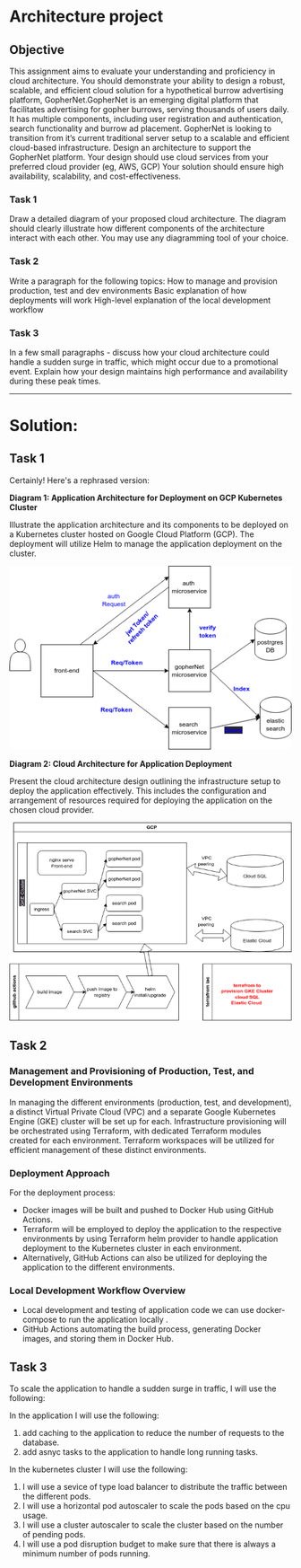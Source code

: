 # Architecture project

## Objective

This assignment aims to evaluate your understanding and proficiency in cloud architecture. You should demonstrate your ability to design a robust, scalable, and
efficient cloud solution for a hypothetical burrow advertising platform, GopherNet.GopherNet is an emerging digital platform that facilitates advertising for gopher
burrows, serving thousands of users daily. It has multiple components, including user registration and authentication, search functionality and burrow ad placement.
GopherNet is looking to transition from it’s current traditional server setup to a scalable and efficient cloud-based infrastructure. Design an architecture to support 
the GopherNet platform. Your design should use cloud services from your preferred cloud provider (eg, AWS, GCP) Your solution should ensure high availability, scalability, 
and cost-effectiveness.
### Task 1
Draw a detailed diagram of your proposed cloud architecture. The diagram should clearly illustrate how different components of the architecture interact with each
other. You may use any diagramming tool of your choice.
### Task 2
Write a paragraph for the following topics:
How to manage and provision production, test and dev environments Basic explanation of how deployments will work High-level explanation of the local development workflow
### Task 3
In a few small paragraphs - discuss how your cloud architecture could handle a sudden surge in traffic, which might occur due to a promotional event. Explain how
your design maintains high performance and availability during these peak times.

---

#   Solution:
## Task 1

Certainly! Here's a rephrased version:

**Diagram 1: Application Architecture for Deployment on GCP Kubernetes Cluster**

Illustrate the application architecture and its components to be deployed on a Kubernetes cluster hosted on Google Cloud Platform (GCP). The deployment will utilize Helm to manage the application deployment on the cluster.

![proposed Architecture](./architecture-img.png)

**Diagram 2: Cloud Architecture for Application Deployment**

Present the cloud architecture design outlining the infrastructure setup to deploy the application effectively. This includes the configuration and arrangement of resources required for deploying the application on the chosen cloud provider.

![proposed Architecture](./cloud_architecture.png)
  


## Task 2



### Management and Provisioning of Production, Test, and Development Environments

In managing the different environments (production, test, and development), a distinct Virtual Private Cloud (VPC) and a separate Google Kubernetes Engine (GKE) cluster will be set up for each. Infrastructure provisioning will be orchestrated using Terraform, with dedicated Terraform modules created for each environment. Terraform workspaces will be utilized for efficient management of these distinct environments.

### Deployment Approach

For the deployment process:
- Docker images will be built and pushed to Docker Hub using GitHub Actions.
- Terraform will be employed to deploy the application to the respective environments by using Terraform helm provider to  handle application deployment to the Kubernetes cluster in each environment.
- Alternatively, GitHub Actions can also be utilized for deploying the application to the different environments.

### Local Development Workflow Overview

- Local development and testing of application code we can use docker-compose to run the application locally .
- GitHub Actions automating the build process, generating Docker images, and storing them in Docker Hub.


## Task 3

To scale the application to handle a sudden surge in traffic, I will use the following:

In the application I will use the following:
1. add caching to the application to reduce the number of requests to the database.
2. add asnyc tasks to the application to handle long running tasks.


In the kubernetes cluster I will use the following:

1. I will use a sevice of type load balancer to distribute the traffic between the different pods. 
2. I will use a horizontal pod autoscaler to scale the pods based on the cpu usage. 
3. I will use a cluster autoscaler to scale the cluster based on the number of pending pods.
4. I will use a pod disruption budget to make sure that there is always a minimum number of pods running.
